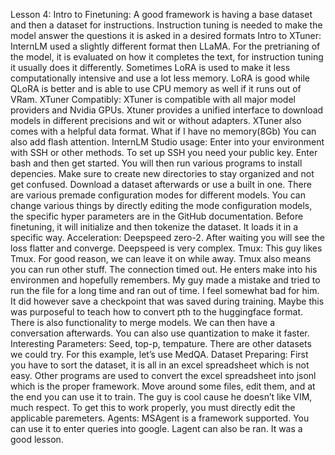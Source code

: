 Lesson 4: 
Intro to Finetuning:
A good framework is having a base dataset and then a dataset for instructions. Instruction tuning is needed to make the model answer the questions it is asked in a desired formats
Intro to XTuner:
InternLM used a slightly different format then LLaMA. For the pretrianing of the model, it is evaluated on how it completes the text, for instruction tuning it usually does it differently. Sometimes LoRA is used to make it less computationally intensive and use a lot less memory. LoRA is good while QLoRA is better and is able to use CPU memory as well if it runs out of VRam. 
XTuner Compatibly:
XTuner is compatible with all major model providers and Nvidia GPUs. Xtuner provides a unified interface to download models in different precisions and wit or without adapters. XTuner also comes with a helpful data format. 
What if I have no memory(8Gb)
You can also add flash attention.
InternLM Studio usage: 
Enter into your environment with SSH or other methods. To set up SSH you need your public key. Enter bash and then get started. You will then run various programs to install depencies. Make sure to create new directories to stay organized and not get confused. Download a dataset afterwards or use a built in one. There are various premade configuration modes for different models. You can change various things by directly editing the mode configuration models, the specific hyper parameters are in the GitHub documentation. Before finetuning, it will initialize and then tokenize the dataset. It loads it in a specific way.
Acceleration:
Deepspeed zero-2. After waiting you will see the loss flatter and converge. Deepspeed is very complex.
Tmux:
This guy likes Tmux. For good reason, we can leave it on while away. Tmux also means you can run other stuff.
The connection timed out. He enters make into his environmen and hopefully remembers. My guy made a mistake and tried to run the file for a long time and ran out of time. I feel somewhat bad for him. It did however save a checkpoint that was saved during training.
Maybe this was purposeful to teach how to convert pth to the huggingface format. There is also functionality to merge models. We can then have a conversation afterwards. You can also use quantization to make it faster.
Interesting Parameters:
Seed, top-p, tempature. There are other datasets we could try. For this example, let’s use MedQA.
Dataset Preparing:
First you have to sort the dataset, it is all in an excel spreadsheet which is not easy. Other programs are used to convert the excel spreadsheet into jsonl which is the proper framework. Move around some files, edit them, and at the end you can use it to train. The guy is cool cause he doesn’t like VIM, much respect. To get this to work properly, you must directly edit the applicable paremeters. 
Agents:
MSAgent is a framework supported. You can use it to enter queries into google. Lagent can also be ran. It was a good lesson.

